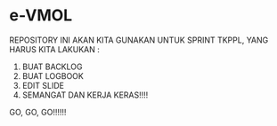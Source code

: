 e-VMOL
============

REPOSITORY INI AKAN KITA GUNAKAN UNTUK SPRINT TKPPL, YANG HARUS KITA LAKUKAN :
1. BUAT BACKLOG
2. BUAT LOGBOOK
3. EDIT SLIDE
4. SEMANGAT DAN KERJA KERAS!!!!

GO, GO, GO!!!!!!